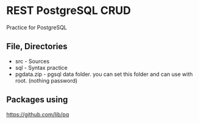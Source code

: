 # REST PostgreSQL CRUD
Practice for PostgreSQL

## File, Directories
* src - Sources
* sql - Syntax practice
* pgdata.zip - pgsql data folder. you can set this folder and can use with root. (nothing password)

## Packages using
https://github.com/lib/pq

